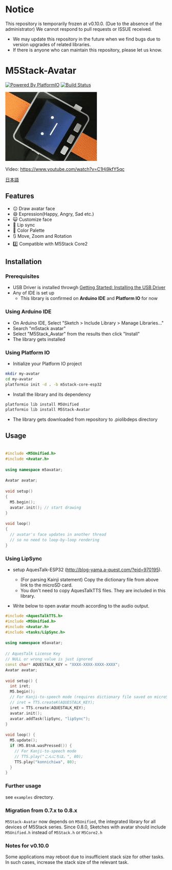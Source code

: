 # Notice

This repository is temporarily frozen at v0.10.0. (Due to the absence of the administrator) We cannot respond to pull requests or ISSUE received.

- We may update this repository in the future when we find bugs due to version upgrades of related libraries.
- If there is anyone who can maintain this repository, please let us know.

# M5Stack-Avatar

[![Powered By PlatformIO](https://img.shields.io/badge/powered-PlatformIO-brightgreen)](https://platformio.org/)
[![Build Status](https://travis-ci.com/meganetaaan/m5stack-avatar.svg?branch=master)](https://travis-ci.com/meganetaaan/m5stack-avatar)

![M5Stack-Avatar](docs/image/avatar.gif)

Video: https://www.youtube.com/watch?v=C1Hj9kfY5qc

[日本語](README_ja.md)

## Features

* :neutral_face:     Draw avatar face
* :smile:            Expression(Happy, Angry, Sad etc.)
* :smiley_cat:       Customize face
* :kiss:             Lip sync
* :art:              Color Palette
* :arrows_clockwise: Move, Zoom and Rotation
* :two:              Compatible with M5Stack Core2

## Installation

### Prerequisites

* USB Driver is installed throwgh [Getting Started: Installing the USB Driver](http://www.m5stack.com/assets/docs/)
* Any of IDE is set up
  * This library is confirmed on __Arduino IDE__ and __Platform IO__ for now

### Using Arduino IDE

* On Arduino IDE, Select "Sketch > Include Library > Manage Libraries..."
* Search "m5stack avatar"
* Select "M5Stack_Avatar" from the results then click "Install"
* The library gets installed

### Using Platform IO

* Initialize your Platform IO project
```sh
mkdir my-avatar
cd my-avatar
platformio init -d . -b m5stack-core-esp32
```
* Install the library and its dependency
```sh
platformio lib install M5Unified
platformio lib install M5Stack-Avatar
```
* The library gets downloaded from repository to .piolibdeps directory

## Usage

```cpp

#include <M5Unified.h>
#include <Avatar.h>

using namespace m5avatar;

Avatar avatar;

void setup()
{
  M5.begin();
  avatar.init(); // start drawing
}

void loop()
{
  // avatar's face updates in another thread
  // so no need to loop-by-loop rendering
}
```

### Using LipSync

* setup AquesTalk-ESP32 (http://blog-yama.a-quest.com/?eid=970195).
  * (For parsing Kainji statement) Copy the dictionary file from above link to the microSD card.
  * You don't need to copy AquesTalkTTS files. They are included in this library.

* Write below to open avatar mouth according to the audio output.

```cpp
#include <AquesTalkTTS.h>
#include <M5Unified.h>
#include <Avatar.h>
#include <tasks/LipSync.h>

using namespace m5avatar;

// AquesTalk License Key
// NULL or wrong value is just ignored
const char* AQUESTALK_KEY = "XXXX-XXXX-XXXX-XXXX";
Avatar avatar;

void setup() {
  int iret;
  M5.begin();
  // For Kanji-to-speech mode (requires dictionary file saved on microSD)
  // iret = TTS.createK(AQUESTALK_KEY);
  iret = TTS.create(AQUESTALK_KEY);
  avatar.init();
  avatar.addTask(lipSync, "lipSync");
}

void loop() {
  M5.update();
  if (M5.BtnA.wasPressed()) {
    // For Kanji-to-speech mode
    // TTS.play("こんにちは。", 80);
    TTS.play("konnichiwa", 80);
  }
}

```

### Further usage

see `examples` directory.

### Migration from 0.7.x to 0.8.x

`M5Stack-Avatar` now depends on `M5Unified`, the integrated library for all devices of M5Stack series.
Since 0.8.0, Sketches with avatar should include `M5Unified.h` instead of `M5Stack.h` or `M5Core2.h`

### Notes for v0.10.0

Some applications may reboot due to insufficient stack size for other tasks. In such cases, increase the stack size of the relevant task.